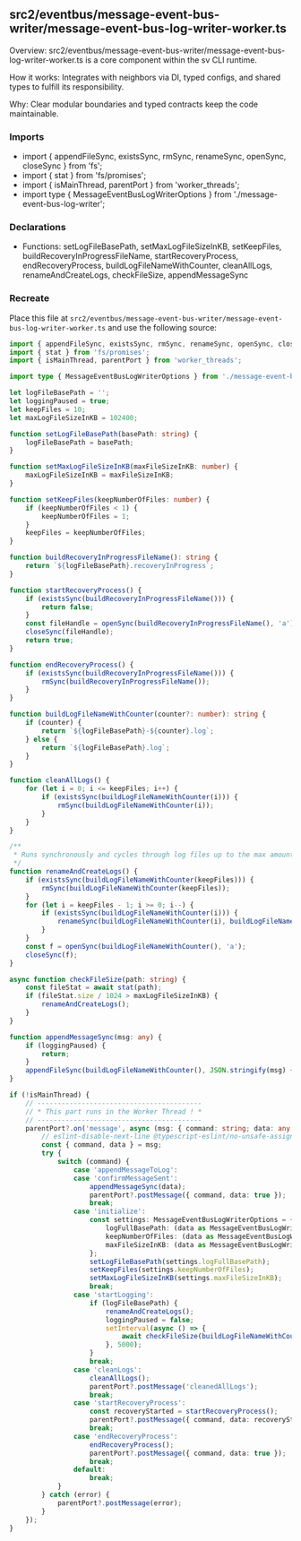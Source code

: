 ## src2/eventbus/message-event-bus-writer/message-event-bus-log-writer-worker.ts

Overview: src2/eventbus/message-event-bus-writer/message-event-bus-log-writer-worker.ts is a core component within the sv CLI runtime.

How it works: Integrates with neighbors via DI, typed configs, and shared types to fulfill its responsibility.

Why: Clear modular boundaries and typed contracts keep the code maintainable.

### Imports

- import { appendFileSync, existsSync, rmSync, renameSync, openSync, closeSync } from 'fs';
- import { stat } from 'fs/promises';
- import { isMainThread, parentPort } from 'worker_threads';
- import type { MessageEventBusLogWriterOptions } from './message-event-bus-log-writer';

### Declarations

- Functions: setLogFileBasePath, setMaxLogFileSizeInKB, setKeepFiles, buildRecoveryInProgressFileName, startRecoveryProcess, endRecoveryProcess, buildLogFileNameWithCounter, cleanAllLogs, renameAndCreateLogs, checkFileSize, appendMessageSync

### Recreate

Place this file at `src2/eventbus/message-event-bus-writer/message-event-bus-log-writer-worker.ts` and use the following source:

```ts
import { appendFileSync, existsSync, rmSync, renameSync, openSync, closeSync } from 'fs';
import { stat } from 'fs/promises';
import { isMainThread, parentPort } from 'worker_threads';

import type { MessageEventBusLogWriterOptions } from './message-event-bus-log-writer';

let logFileBasePath = '';
let loggingPaused = true;
let keepFiles = 10;
let maxLogFileSizeInKB = 102400;

function setLogFileBasePath(basePath: string) {
	logFileBasePath = basePath;
}

function setMaxLogFileSizeInKB(maxFileSizeInKB: number) {
	maxLogFileSizeInKB = maxFileSizeInKB;
}

function setKeepFiles(keepNumberOfFiles: number) {
	if (keepNumberOfFiles < 1) {
		keepNumberOfFiles = 1;
	}
	keepFiles = keepNumberOfFiles;
}

function buildRecoveryInProgressFileName(): string {
	return `${logFileBasePath}.recoveryInProgress`;
}

function startRecoveryProcess() {
	if (existsSync(buildRecoveryInProgressFileName())) {
		return false;
	}
	const fileHandle = openSync(buildRecoveryInProgressFileName(), 'a');
	closeSync(fileHandle);
	return true;
}

function endRecoveryProcess() {
	if (existsSync(buildRecoveryInProgressFileName())) {
		rmSync(buildRecoveryInProgressFileName());
	}
}

function buildLogFileNameWithCounter(counter?: number): string {
	if (counter) {
		return `${logFileBasePath}-${counter}.log`;
	} else {
		return `${logFileBasePath}.log`;
	}
}

function cleanAllLogs() {
	for (let i = 0; i <= keepFiles; i++) {
		if (existsSync(buildLogFileNameWithCounter(i))) {
			rmSync(buildLogFileNameWithCounter(i));
		}
	}
}

/**
 * Runs synchronously and cycles through log files up to the max amount kept
 */
function renameAndCreateLogs() {
	if (existsSync(buildLogFileNameWithCounter(keepFiles))) {
		rmSync(buildLogFileNameWithCounter(keepFiles));
	}
	for (let i = keepFiles - 1; i >= 0; i--) {
		if (existsSync(buildLogFileNameWithCounter(i))) {
			renameSync(buildLogFileNameWithCounter(i), buildLogFileNameWithCounter(i + 1));
		}
	}
	const f = openSync(buildLogFileNameWithCounter(), 'a');
	closeSync(f);
}

async function checkFileSize(path: string) {
	const fileStat = await stat(path);
	if (fileStat.size / 1024 > maxLogFileSizeInKB) {
		renameAndCreateLogs();
	}
}

function appendMessageSync(msg: any) {
	if (loggingPaused) {
		return;
	}
	appendFileSync(buildLogFileNameWithCounter(), JSON.stringify(msg) + '\n');
}

if (!isMainThread) {
	// -----------------------------------------
	// * This part runs in the Worker Thread ! *
	// -----------------------------------------
	parentPort?.on('message', async (msg: { command: string; data: any }) => {
		// eslint-disable-next-line @typescript-eslint/no-unsafe-assignment
		const { command, data } = msg;
		try {
			switch (command) {
				case 'appendMessageToLog':
				case 'confirmMessageSent':
					appendMessageSync(data);
					parentPort?.postMessage({ command, data: true });
					break;
				case 'initialize':
					const settings: MessageEventBusLogWriterOptions = {
						logFullBasePath: (data as MessageEventBusLogWriterOptions).logFullBasePath ?? '',
						keepNumberOfFiles: (data as MessageEventBusLogWriterOptions).keepNumberOfFiles ?? 10,
						maxFileSizeInKB: (data as MessageEventBusLogWriterOptions).maxFileSizeInKB ?? 102400,
					};
					setLogFileBasePath(settings.logFullBasePath);
					setKeepFiles(settings.keepNumberOfFiles);
					setMaxLogFileSizeInKB(settings.maxFileSizeInKB);
					break;
				case 'startLogging':
					if (logFileBasePath) {
						renameAndCreateLogs();
						loggingPaused = false;
						setInterval(async () => {
							await checkFileSize(buildLogFileNameWithCounter());
						}, 5000);
					}
					break;
				case 'cleanLogs':
					cleanAllLogs();
					parentPort?.postMessage('cleanedAllLogs');
					break;
				case 'startRecoveryProcess':
					const recoveryStarted = startRecoveryProcess();
					parentPort?.postMessage({ command, data: recoveryStarted });
					break;
				case 'endRecoveryProcess':
					endRecoveryProcess();
					parentPort?.postMessage({ command, data: true });
					break;
				default:
					break;
			}
		} catch (error) {
			parentPort?.postMessage(error);
		}
	});
}

```
